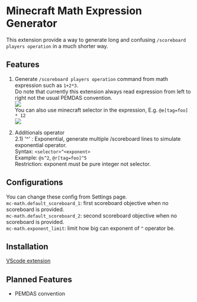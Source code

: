 # Minecraft Math Expression Generator
This extension provide a way to generate long and confusing `/scoreboard players operation` in a much shorter way.

## Features
1) Generate `/scoreboard players operation` command from math expression such as `1+2*3`.  
Do note that currently this extension always read expression from left to right not the usual PEMDAS convention.  
![](https://media.giphy.com/media/8ZeZuDDCClGOBWakch/giphy.gif)  
You can also use minecraft selector in the expression, E.g. `@e[tag=foo] * 12`  
![](https://media.giphy.com/media/cQ7bpYQ9iyxaFBjGHq/giphy.gif)  

2) Additionals operator  
2.1) '^' : Exponential, generate multiple /scoreboard lines to simulate exponential operator.  
Syntax: `<selector>^<exponent>`  
Example: `@s^2`, `@r[tag=foo]^5`  
Restriction: exponent must be pure integer not selector.

## Configurations
You can change these config from Settings page.  
`mc-math.default_scoreboard_1`: first scoreboard objective when no scoreboard is provided.  
`mc-math.default_scoreboard_2`: second scoreboard objective when no scoreboard is provided.  
`mc-math.exponent_limit`: limit how big can exponent of `^` operator be.

## Installation
[VScode extension](https://marketplace.visualstudio.com/items?itemName=Boomber.mc-math-generator&ssr=false#overview)

## Planned Features
- PEMDAS convention
